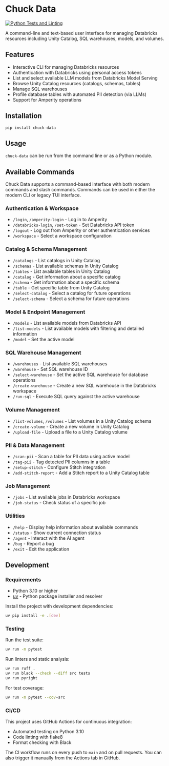 # Chuck Data

[![Python Tests and Linting](https://github.com/amperity/clamp-internal/actions/workflows/python-tests.yml/badge.svg)](https://github.com/amperity/clamp-internal/actions/workflows/python-tests.yml)

A command-line and text-based user interface for managing Databricks resources including Unity Catalog, SQL warehouses, models, and volumes.

## Features

- Interactive CLI for managing Databricks resources
- Authentication with Databricks using personal access tokens
- List and select available LLM models from Databricks Model Serving
- Browse Unity Catalog resources (catalogs, schemas, tables)
- Manage SQL warehouses
- Profile database tables with automated PII detection (via LLMs)
- Support for Amperity operations

## Installation

`pip install chuck-data`

## Usage


`chuck-data` can be run from the command line or as a Python module.

## Available Commands

Chuck Data supports a command-based interface with both modern commands and slash commands. Commands can be used in either the modern CLI or legacy TUI interface.

### Authentication & Workspace
- `/login`, `/amperity-login` - Log in to Amperity
- `/databricks-login`, `/set-token` - Set Databricks API token
- `/logout` - Log out from Amperity or other authentication services
- `/workspace` - Select a workspace configuration

### Catalog & Schema Management
- `/catalogs` - List catalogs in Unity Catalog
- `/schemas` - List available schemas in Unity Catalog
- `/tables` - List available tables in Unity Catalog
- `/catalog` - Get information about a specific catalog
- `/schema` - Get information about a specific schema
- `/table` - Get specific table from Unity Catalog
- `/select-catalog` - Select a catalog for future operations
- `/select-schema` - Select a schema for future operations

### Model & Endpoint Management
- `/models` - List available models from Databricks API
- `/list-models` - List available models with filtering and detailed information
- `/model` - Set the active model

### SQL Warehouse Management
- `/warehouses` - List available SQL warehouses
- `/warehouse` - Set SQL warehouse ID
- `/select-warehouse` - Set the active SQL warehouse for database operations
- `/create-warehouse` - Create a new SQL warehouse in the Databricks workspace
- `/run-sql` - Execute SQL query against the active warehouse

### Volume Management
- `/list-volumes`, `/volumes` - List volumes in a Unity Catalog schema
- `/create-volume` - Create a new volume in Unity Catalog
- `/upload-file` - Upload a file to a Unity Catalog volume

### PII & Data Management
- `/scan-pii` - Scan a table for PII data using active model
- `/tag-pii` - Tag detected PII columns in a table
- `/setup-stitch` - Configure Stitch integration
- `/add-stitch-report` - Add a Stitch report to a Unity Catalog table

### Job Management
- `/jobs` - List available jobs in Databricks workspace
- `/job-status` - Check status of a specific job

### Utilities
- `/help` - Display help information about available commands
- `/status` - Show current connection status
- `/agent` - Interact with the AI agent
- `/bug` - Report a bug
- `/exit` - Exit the application

## Development

### Requirements

- Python 3.10 or higher
- [uv](https://github.com/astral-sh/uv) - Python package installer and resolver

Install the project with development dependencies:

```bash
uv pip install -e .[dev]
```

### Testing

Run the test suite:

```bash
uv run -m pytest
```

Run linters and static analysis:

```bash
uv run ruff .
uv run black --check --diff src tests
uv run pyright
```

For test coverage:

```bash
uv run -m pytest --cov=src
```

### CI/CD

This project uses GitHub Actions for continuous integration:

- Automated testing on Python 3.10
- Code linting with flake8
- Format checking with Black

The CI workflow runs on every push to `main` and on pull requests. You can also trigger it manually from the Actions tab in GitHub.
